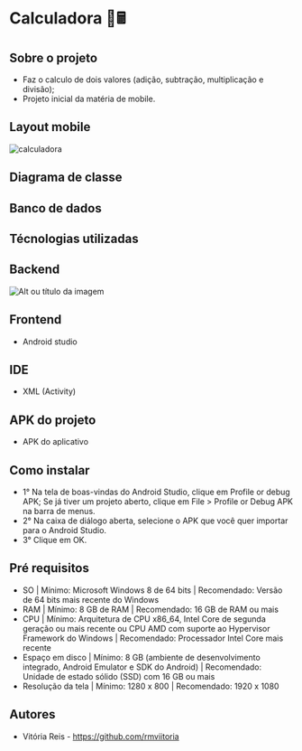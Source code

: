 # Calculadora 🔴🖩

## Sobre o projeto 
- Faz o calculo de dois valores (adição, subtração, multiplicação e divisão);
- Projeto inicial da matéria de mobile.

## Layout mobile 

<div>
 <img src="https://i.pinimg.com/564x/00/9f/88/009f885ff52d84bb14cc1924d1faa755.jpg" alt="calculadora"/>
</div>

## Diagrama de classe 
## Banco de dados
## Técnologias utilizadas 
## Backend 
![Alt ou título da imagem](https://img.shields.io/badge/Java-ED8B00?style=for-the-badge&logo=openjdk&logoColor=white)
## Frontend
- Android studio 
## IDE
- XML (Activity)
## APK do projeto
- <a src="https://drive.google.com/file/d/1vj94au5-QoWvLoFXIWb9d4SKOjJogkOV/view?usp=share_link"> APK do aplicativo </a>
## Como instalar 
- 1° Na tela de boas-vindas do Android Studio, clique em Profile or debug APK;
  Se já tiver um projeto aberto, clique em File > Profile or Debug APK na barra de menus.
- 2° Na caixa de diálogo aberta, selecione o APK que você quer importar para o Android Studio.
- 3° Clique em OK.
## Pré requisitos 
- SO | Mínimo: Microsoft Windows 8 de 64 bits	| Recomendado: Versão de 64 bits mais recente do Windows
- RAM	 | Mínimo: 8 GB de RAM	| Recomendado: 16 GB de RAM ou mais
- CPU | Mínimo:	Arquitetura de CPU x86_64, Intel Core de segunda geração ou mais recente ou CPU AMD com suporte ao Hypervisor Framework do Windows | Recomendado: Processador Intel Core mais recente
- Espaço em disco	| Mínimo: 8 GB (ambiente de desenvolvimento integrado, Android Emulator e SDK do Android) | Recomendado: Unidade de estado sólido (SSD) com 16 GB ou mais
- Resolução da tela	| Mínimo: 1280 x 800	| Recomendado: 1920 x 1080
## Autores 
- Vitória Reis - https://github.com/rmviitoria
